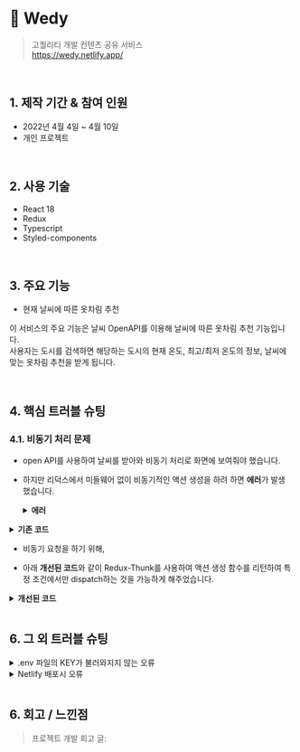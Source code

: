 # :pushpin: Wedy

> 고퀄리티 개발 컨텐츠 공유 서비스  
> https://wedy.netlify.app/

</br>

## 1. 제작 기간 & 참여 인원

- 2022년 4월 4일 ~ 4월 10일
- 개인 프로젝트

</br>

## 2. 사용 기술

- React 18
- Redux
- Typescript
- Styled-components

</br>

## 3. 주요 기능

- 현재 날씨에 따른 옷차림 추천

이 서비스의 주요 기능은 날씨 OpenAPI를 이용해 날씨에 따른 옷차림 추천 기능입니다.  
사용자는 도시를 검색하면 해당하는 도시의 현재 온도, 최고/최저 온도의 정보, 날씨에 맞는 옷차림 추천을 받게 됩니다.

</br>

## 4. 핵심 트러블 슈팅

### 4.1. 비동기 처리 문제

- open API를 사용하여 날씨를 받아와 비동기 처리로 화면에 보여줘야 했습니다.

- 하지만 리덕스에서 미들웨어 없이 비동기적인 액션 생성을 하려 하면 **에러**가 발생 했습니다.

  <details>
  <summary><b>에러</b></summary>
  <div markdown="1">

  Uncaught Error: Actions must be plain objects. Instead, the actual type was: 'function'. You may need to add middleware to your store setup to handle dispatching other values, such as 'redux-thunk' to handle dispatching functions.

<details>
<summary><b>기존 코드</b></summary>
<div markdown="1">

```javascript
export const fetchWeatherData = (city: string) => async () => {
  const res = await axios.get(
    `https://api.openweathermap.org/data/2.5/weather?q=${city}&appid=${API_KEY}&units=metric`,
  );

  return {
    type: WEATHER_SUCESS,
    payload: res.data,
  };
};
```

</div>
</details>

- 비동기 요청을 하기 위해,

- 아래 **개선된 코드**와 같이 Redux-Thunk를 사용하여 액션 생성 함수를 리턴하여 특정 조건에서만 dispatch하는 것을 가능하게 해주었습니다.

<details>
<summary><b>개선된 코드</b></summary>
<div markdown="1">

```javascript
export const fetchWeatherData =
  (city: string) => async (dispatch: Dispatch<WeatherDispatchType>) => {
    try {
      const res = await axios.get(
        `https://api.openweathermap.org/data/2.5/weather?q=${city}&appid=${API_KEY}&units=metric`,
      );
      const { data } = res;

      dispatch({
        type: WEATHER_SUCESS,
        payload: data,
      });
    } catch (err) {
      Toast('error', '없는 도시입니다. 다시 입력 해주세요!');
    }
  };
```

</div>
</details>
</br>

## 6. 그 외 트러블 슈팅

<details>
<summary>.env 파일의 KEY가 불러와지지 않는 오류</summary>
<div markdown="1">

- `const API_KEY = process.env.REACT_APP_API_KEY;`
- API_KEY를 변수로 만들어서 넣어
- `https://api.openweathermap.org/data/2.5/weather?q=${city}&appid=${API_KEY}` 해결

</div>
</details>

<details>
<summary>Netlify 배포시 오류</summary>
<div markdown="1">

- .env파일이 gitignore로 설정이 되어 있어서 api key에 접근을 못하게 되는 문제
- netlify에 환경변수를 설정하여 배포를 하여 해결

</div>
</details>
    
</br>

## 6. 회고 / 느낀점

> 프로젝트 개발 회고 글:
